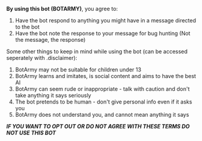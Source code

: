**By using this bot (BOTARMY)**, you agree to:

1) Have the bot respond to anything you might have in a message directed to the bot
2) Have the bot note the response to your message for bug hunting (Not the message, the response)

Some other things to keep in mind while using the bot (can be accessed seperately with .disclaimer):

1) BotArmy may not be suitable for children under 13
2) BotArmy learns and imitates, is social content and aims to have the best AI
3) BotArmy can seem rude or inappropriate - talk with caution and don't take anything it says seriously
4) The bot pretends to be human - don't give personal info even if it asks you
5) BotArmy does not understand you, and cannot mean anything it says

***IF YOU WANT TO OPT OUT OR DO NOT AGREE WITH THESE TERMS DO NOT USE THIS BOT***
